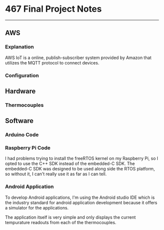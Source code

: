 # 467 Final Project Notes

---

## AWS

### Explanation

AWS IoT is a online, publish-subscriber system provided by Amazon that utilizes the MQTT protocol to connect devices.

### Configuration

## Hardware

### Thermocouples

## Software

### Arduino Code

### Raspberry Pi Code

I had problems trying to install the freeRTOS kernel on my Raspberry Pi, so I opted to use the C++ SDK instead of the embedded-C SDK. The embedded-C SDK was designed to be used along side the RTOS platform, so without it, I can't really use it as far as I can tell.

### Android Application

To develop Android applications, I'm using the Android studio IDE which is the industry standard for android application development because it offers a simulator for the applications. 

The application itself is very simple and only displays the current tempurature readouts from each of the thermocouples.